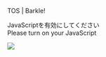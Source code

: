 TOS | Barkle!

JavaScriptを有効にしてください  
Please turn on your JavaScript

![](/static-assets/splash.png?1727204296769)